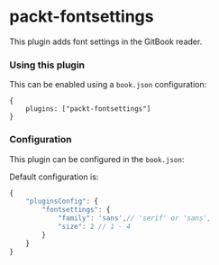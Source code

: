 # packt-fontsettings

This plugin adds font settings in the GitBook reader.

### Using this plugin

This can be enabled using a `book.json` configuration:

```
{
    plugins: ["packt-fontsettings"]
}
```

### Configuration

This plugin can be configured in the `book.json`:

Default configuration is:

```js
{
    "pluginsConfig": {
        "fontsettings": {
            "family": 'sans',// 'serif' or 'sans',
            "size": 2 // 1 - 4
        }
    }
}
```
